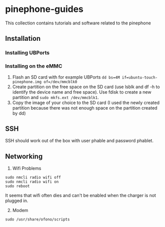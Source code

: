 # pinephone-guides
This collection contains tutorials and software related to the pinephone

## Installation
### Installing UBPorts
### Installing on the eMMC
1. Flash an SD card with for example UBPorts `dd bs=4M if=ubuntu-touch-pinephone.img of=/dev/mmcblk0`
2. Create partition on the free space on the SD card (use lsblk and df -h to identify the device name and free space). Use fdisk to create a new partition and `sudo mkfs.ext /dev/mmcblk1`.
3. Copy the image of your choice to the SD card (I used the newly created partition because there was not enough space on the partition created by dd)


## SSH
SSH should work out of the box with user phable and password phablet.

## Networking
1. Wifi Problems
```
sudo nmcli radio wifi off
sudo nmcli radio wifi on
sudo reboot
```
It seems that wifi often dies and can't be enabled when the charger is not plugged in.

2. Modem
```
sudo /usr/share/ofono/scripts
